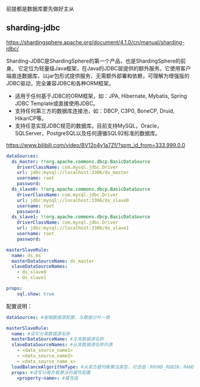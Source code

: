 前提都是数据库要先做好主从

## sharding-jdbc

https://shardingsphere.apache.org/document/4.1.0/cn/manual/sharding-jdbc/

Sharding-JDBC是ShardingSphere的第一个产品，也是ShardingSphere的前身。 它定位为轻量级Java框架，在Java的JDBC层提供的额外服务。它使用客户端直连数据库，以jar包形式提供服务，无需额外部署和依赖，可理解为增强版的JDBC驱动，完全兼容JDBC和各种ORM框架。

-   适用于任何基于JDBC的ORM框架，如：JPA, Hibernate, Mybatis, Spring JDBC Template或直接使用JDBC。
-   支持任何第三方的数据库连接池，如：DBCP, C3P0, BoneCP, Druid, HikariCP等。
-   支持任意实现JDBC规范的数据库。目前支持MySQL，Oracle，SQLServer，PostgreSQL以及任何遵循SQL92标准的数据库。

https://www.bilibili.com/video/BV12o4y1a7Zf/?spm_id_from=333.999.0.0

```yaml
dataSources:
  ds_master: !!org.apache.commons.dbcp.BasicDataSource
    driverClassName: com.mysql.jdbc.Driver
    url: jdbc:mysql://localhost:3306/ds_master
    username: root
    password: 
  ds_slave0: !!org.apache.commons.dbcp.BasicDataSource
    driverClassName: com.mysql.jdbc.Driver
    url: jdbc:mysql://localhost:3306/ds_slave0
    username: root
    password: 
  ds_slave1: !!org.apache.commons.dbcp.BasicDataSource
    driverClassName: com.mysql.jdbc.Driver
    url: jdbc:mysql://localhost:3306/ds_slave1
    username: root
    password: 

masterSlaveRule:
  name: ds_ms
  masterDataSourceName: ds_master
  slaveDataSourceNames: 
    - ds_slave0
    - ds_slave1

props:
    sql.show: true
```

配置说明：
```yml
dataSources: #省略数据源配置，与数据分片一致

masterSlaveRule:
  name: #读写分离数据源名称
  masterDataSourceName: #主库数据源名称
  slaveDataSourceNames: #从库数据源名称列表
    - <data_source_name1>
    - <data_source_name2>
    - <data_source_name_x>
  loadBalanceAlgorithmType: #从库负载均衡算法类型，可选值：ROUND_ROBIN，RANDOM。若`loadBalanceAlgorithmClassName`存在则忽略该配置
  props: #读写分离负载算法的属性配置
    <property-name>: #属性值
```